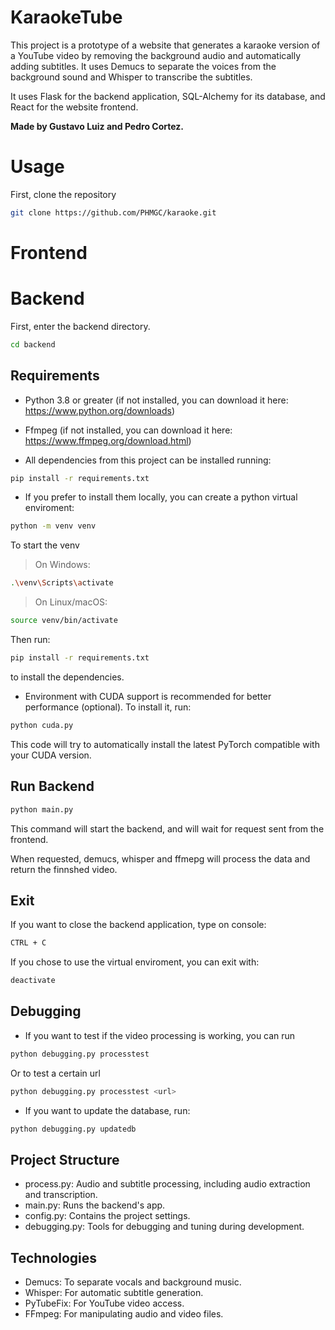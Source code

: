 # KaraokeTube
This project is a prototype of a website that generates a karaoke version of a YouTube video by removing the background audio and automatically adding subtitles. It uses Demucs to separate the voices from the background sound and Whisper to transcribe the subtitles.

It uses Flask for the backend application, SQL-Alchemy for its database, and React for the website frontend.

**Made by Gustavo Luiz and Pedro Cortez.**

# Usage
First, clone the repository
```bash
git clone https://github.com/PHMGC/karaoke.git
```
# Frontend

# Backend

First, enter the backend directory.
```bash
cd backend
```

## Requirements

* Python 3.8 or greater (if not installed, you can download it here: https://www.python.org/downloads)

* Ffmpeg (if not installed, you can download it here: https://www.ffmpeg.org/download.html)


* All dependencies from this project can be installed running:
```bash
pip install -r requirements.txt
```
* If you prefer to install them locally, you can create a python virtual enviroment:
```bash
python -m venv venv
```
To start the venv

> On Windows:
```bash
.\venv\Scripts\activate
```
> On Linux/macOS:
```bash
source venv/bin/activate
```

Then run:
```bash
pip install -r requirements.txt
```
to install the dependencies.

* Environment with CUDA support is recommended for better performance (optional).
To install it, run:
```bash
python cuda.py
```
This code will try to automatically install the latest PyTorch compatible with your CUDA version.

## Run Backend
```bash
python main.py
```
This command will start the backend, and will wait for request sent from the frontend.

When requested, demucs, whisper and ffmepg will process the data and return the finnshed video.

## Exit
If you want to close the backend application, type on console:
```bash
CTRL + C
```
If you chose to use the virtual enviroment, you can exit with:
```bash
deactivate
```

## Debugging
* If you want to test if the video processing is working, you can run
```bash
python debugging.py processtest
```
Or to test a certain url
```bash
python debugging.py processtest <url>
```
* If you want to update the database, run:
```bash
python debugging.py updatedb
```

## Project Structure
* process.py: Audio and subtitle processing, including audio extraction and transcription.
* main.py: Runs the backend's app.
* config.py: Contains the project settings.
* debugging.py: Tools for debugging and tuning during development.
## Technologies
* Demucs: To separate vocals and background music.
* Whisper: For automatic subtitle generation.
* PyTubeFix: For YouTube video access.
* FFmpeg: For manipulating audio and video files.
